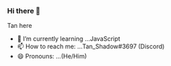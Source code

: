 ### Hi there 👋

Tan here

- 🌱 I’m currently learning ...JavaScript
- 📫 How to reach me: ...Tan_Shadow#3697 (Discord)
- 😄 Pronouns: ...(He/Him)

<!--
**Tan-Shadow/tan-shadow** is a ✨ _special_ ✨ repository because its `README.md` (this file) appears on your GitHub profile.

Here are some ideas to get you started:

- 🔭 I’m currently working on ...
- 🌱 I’m currently learning ...
- 👯 I’m looking to collaborate on ...
- 🤔 I’m looking for help with ...
- 💬 Ask me about ...
- 📫 How to reach me: ...
- 😄 Pronouns: ...
- ⚡ Fun fact: ...
-->
